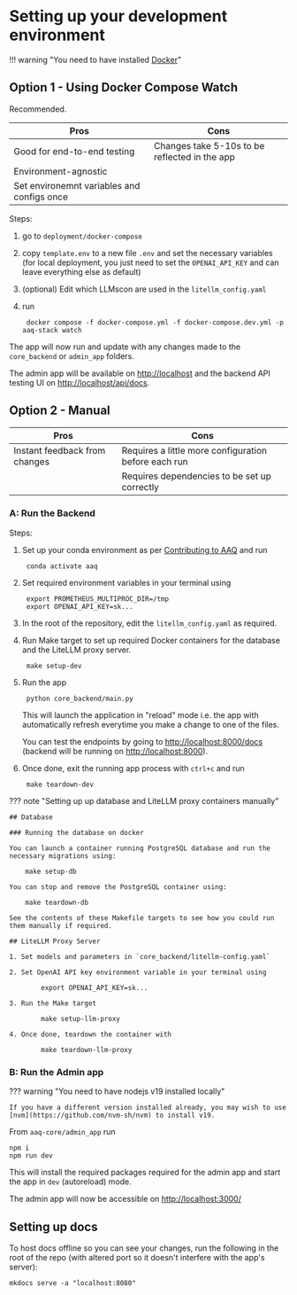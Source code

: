 # Setting up your development environment

!!! warning "You need to have installed [Docker](https://docs.docker.com/get-docker/)"

## Option 1 - Using Docker Compose Watch

Recommended.

| Pros | Cons |
| --- | --- |
| Good for end-to-end testing | Changes take 5-10s to be reflected in the app |
| Environment-agnostic | |
| Set environemnt variables and configs once | |

Steps:

1. go to `deployment/docker-compose`

2. copy `template.env` to a new file `.env` and set the necessary variables (for local deployment, you just
need to set the `OPENAI_API_KEY` and can leave everything else as default)

3. (optional) Edit which LLMscon are used in the `litellm_config.yaml`

4. run

        docker compose -f docker-compose.yml -f docker-compose.dev.yml -p aaq-stack watch

The app will now run and update with any changes made to the `core_backend` or `admin_app` folders.

The admin app will be available on [http://localhost](http://localhost) and the backend API testing UI on [http://localhost/api/docs](http://localhost/api/docs).

## Option 2 - Manual

| Pros | Cons |
| --- | --- |
| Instant feedback from changes | Requires a little more configuration before each run |
| | Requires dependencies to be set up correctly |

### A: Run the Backend

Steps:

1. Set up your conda environment as per [Contributing to AAQ](./contributing.md) and run

        conda activate aaq

2. Set required environment variables in your terminal using

        export PROMETHEUS_MULTIPROC_DIR=/tmp
        export OPENAI_API_KEY=sk...

3. In the root of the repository, edit the `litellm_config.yaml` as required.

4. Run Make target to set up required Docker containers for the database and the LiteLLM proxy server.

        make setup-dev

5. Run the app

        python core_backend/main.py

    This will launch the application in "reload" mode i.e. the app with automatically
    refresh everytime you make a change to one of the files.

     You can test the endpoints by going to [http://localhost:8000/docs](http://localhost:8000/docs) (backend will be running on [http://localhost:8000](http://localhost:8000)).

6. Once done, exit the running app process with `ctrl+c` and run

        make teardown-dev

??? note "Setting up up database and LiteLLM proxy containers manually"

    ## Database

    ### Running the database on docker

    You can launch a container running PostgreSQL database and run the necessary migrations using:

        make setup-db

    You can stop and remove the PostgreSQL container using:

        make teardown-db

    See the contents of these Makefile targets to see how you could run them manually if required.

    ## LiteLLM Proxy Server

    1. Set models and parameters in `core_backend/litellm-config.yaml`

    2. Set OpenAI API key environment variable in your terminal using

            export OPENAI_API_KEY=sk...

    3. Run the Make target

            make setup-llm-proxy

    4. Once done, teardown the container with

            make teardown-llm-proxy

### B: Run the Admin app

??? warning "You need to have nodejs v19 installed locally"

    If you have a different version installed already, you may wish to use
    [nvm](https://github.com/nvm-sh/nvm) to install v19.

From `aaq-core/admin_app` run

    npm i
    npm run dev

This will install the required packages required for the admin app and start the app in `dev` (autoreload) mode.

The admin app will now be accessible on [http://localhost:3000/](http://localhost:3000/)

## Setting up docs

To host docs offline so you can see your changes, run the following in the root of the repo (with altered port so it doesn't interfere with the app's server):

    mkdocs serve -a "localhost:8080"
